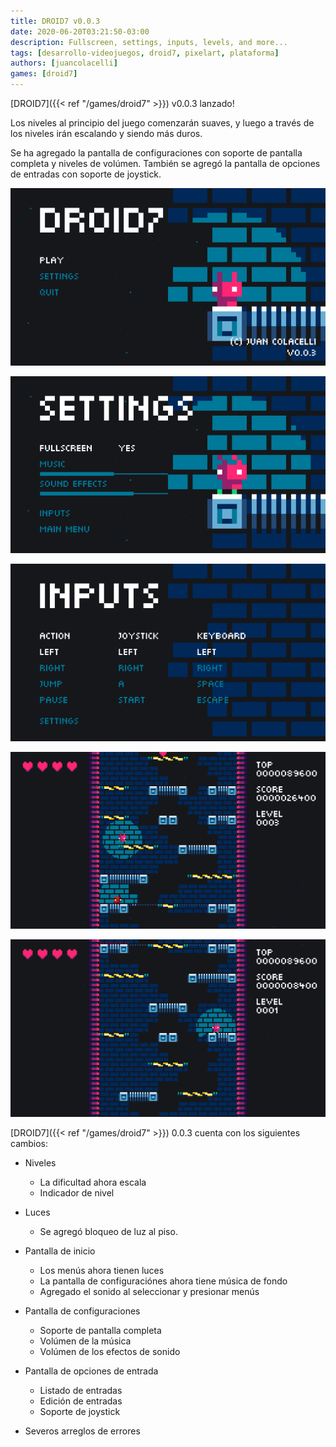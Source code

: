 ```yaml
---
title: DROID7 v0.0.3
date: 2020-06-20T03:21:50-03:00
description: Fullscreen, settings, inputs, levels, and more...
tags: [desarrollo-videojuegos, droid7, pixelart, plataforma]
authors: [juancolacelli]
games: [droid7]
---
```


[DROID7]({{< ref "/games/droid7" >}}) v0.0.3 lanzado!

Los niveles al principio del juego comenzarán suaves, y luego a través de los niveles irán escalando y siendo más duros.

Se ha agregado la pantalla de configuraciones con soporte de pantalla completa y niveles de volúmen. También se agregó la pantalla de opciones de entradas con soporte de joystick.

![Inicio](start.png)

![Configuraciones](settings.png)

![Entradas](inputs.png)

![Niveles](levels.png)

![Niveles](lights.png)

[DROID7]({{< ref "/games/droid7" >}}) 0.0.3 cuenta con los siguientes cambios:

- Niveles
  - La dificultad ahora escala
  - Indicador de nivel

- Luces
  - Se agregó bloqueo de luz al piso.

- Pantalla de inicio
  - Los menús ahora tienen luces
  - La pantalla de configuraciónes ahora tiene música de fondo
  - Agregado el sonido al seleccionar y presionar menús

- Pantalla de configuraciones
  - Soporte de pantalla completa
  - Volúmen de la música
  - Volúmen de los efectos de sonido

- Pantalla de opciones de entrada
  - Listado de entradas
  - Edición de entradas
  - Soporte de joystick

- Severos arreglos de errores
